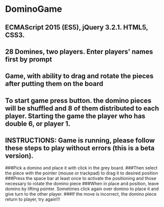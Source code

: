 # DominoGame

## ECMAScript 2015 (ES5), jQuery 3.2.1. HTML5, CSS3.

## 28 Domines, two players. Enter players' names first by prompt

## Game, with ability to drag and rotate the pieces after putting them on the board

## To start game press button. the domino pieces will be shuffled and 8 of them distributed to each player. Starting the game the player who has double 6, or player 1.

##   INSTRUCTIONS: Game is running, please follow these steps to play without errors (this is a beta version).
###Pick a domino and place it with click in the grey board.
###Then select the piece with the pointer (mouse or trackpad) to drag it to desired position
###Press the space bar at least once to activate the positioning and those necessary to rotate the domino piece
###When in place and position, leave domino by lifting pointer. Sometimes click again over domino to place it and give turn to the other player.
###If the move is incorrect, the domino piece return to player, try again!!!
